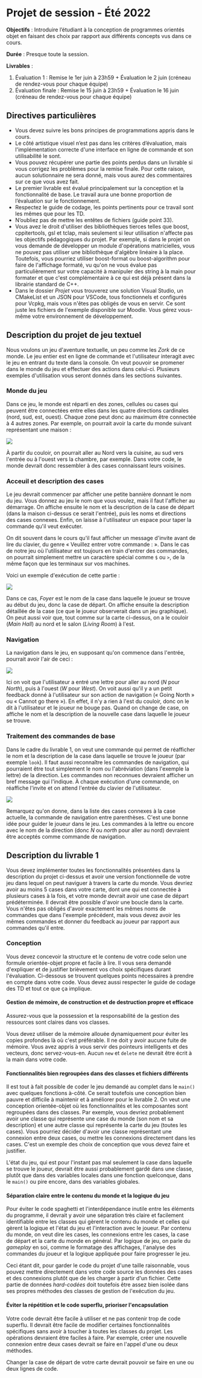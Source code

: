 # Projet de session - Été 2022

**Objectifs** : Introduire l’étudiant à la conception de programmes orientés objet en faisant des choix par rapport aux différents concepts vus dans ce cours. 

**Durée** : Presque toute la session.

**Livrables** : <br>
1. Évaluation 1 : Remise le 1er juin à 23h59 + Évaluation le 2 juin (créneau de rendez-vous pour chaque équipe)
1. Évaluation finale : Remise le 15 juin à 23h59 + Évaluation le 16 juin (créneau de rendez-vous pour chaque équipe)


## Directives particulières

- Vous devez suivre les bons principes de programmations appris dans le cours.
- Le côté artistique visuel n’est pas dans les critères d’évaluation, mais l'implémentation correcte d'une interface en ligne de commande et son utilisabilité le sont.
- Vous pouvez récupérer une partie des points perdus dans un livrable si vous corrigez les problèmes pour la remise finale. Pour cette raison, aucun solutionnaire ne sera donné, mais vous aurez des commentaires sur ce que vous avez fait.
- Le premier livrable est évalué principalement sur la conception et la fonctionnalité de base. Le travail aura une bonne proportion de l’évaluation sur le fonctionnement.
- Respectez le guide de codage, les points pertinents pour ce travail sont les mêmes que pour les TD.
- N’oubliez pas de mettre les entêtes de fichiers (guide point 33).
- Vous avez le droit d'utiliser des bibliothèques tierces telles que boost, cppitertools, gsl et tclap, mais seulement si leur utilisation n'affecte pas les objectifs pédagogiques du projet. Par exemple, si dans le projet on vous demande de développer un module d'opérations matricielles, vous ne pouvez pas utiliser une bibliothèque d'algèbre linéaire à la place. Toutefois, vous pourriez utiliser boost-format ou boost-algorithm pour faire de l'affichage formaté, vu qu'on ne vous évalue pas particulièrement sur votre capacité à manipuler des string à la main pour formater et que c'est complémentaire à ce qui est déjà présent dans la librairie standard de C++.
- Dans le dossier *Projet* vous trouverez une solution Visual Studio, un CMakeList et un JSON pour VSCode, tous fonctionnels et configurés pour Vcpkg, mais vous n'êtes pas obligés de vous en servir. Ce sont juste les fichiers de l'exemple disponible sur Moodle. Vous gérez vous-même votre environnement de développement.

## Description du projet de jeu textuel

Nous voulons un jeu d'aventure textuelle, un peu comme les *Zork* de ce monde. Le jeu entier est en ligne de commande et l'utilisateur interagit avec le jeu en entrant du texte dans la console. On veut pouvoir se promener dans le monde du jeu et effectuer des actions dans celui-ci. Plusieurs exemples d'utilisation vous seront donnés dans les sections suivantes.

### Monde du jeu

Dans ce jeu, le monde est réparti en des zones, cellules ou cases qui peuvent être connectées entre elles dans les quatre directions cardinales (nord, sud, est, ouest). Chaque zone peut donc au maximum être connectée à 4 autres zones. Par exemple, on pourrait avoir la carte du monde suivant représentant une maison : 

<img src="doc/assets/house_map.png">

À partir du couloir, on pourrait aller au Nord vers la cuisine, au sud vers l'entrée ou à l'ouest vers la chambre, par exemple. Dans votre code, le monde devrait donc ressembler à des cases connaissant leurs voisines.

### Acceuil et description des cases

Le jeu devrait commencer par afficher une petite bannière donnant le nom du jeu. Vous donnez au jeu le nom que vous voulez, mais il faut l'afficher au démarrage. On affiche ensuite le nom et la description de la case de départ (dans la maison ci-dessus ce serait l'entrée), puis les noms et directions des cases connexes. Enfin, on laisse à l'utilisateur un espace pour taper la commande qu'il veut exécuter.

On dit souvent dans le cours qu'il faut afficher un message d'invite avant de lire du clavier, du genre « Veuillez entrer votre commande : ». Dans le cas de notre jeu où l'utilisateur est toujours en train d'entrer des commandes, on pourrait simplement mettre un caractère spécial comme `$` ou `>`, de la même façon que les terminaux sur vos machines.

Voici un exemple d'exécution de cette partie :

<img src="doc/assets/screenshot_title_first_cell.png">

Dans ce cas, *Foyer* est le nom de la case dans laquelle le joueur se trouve au début du jeu, donc la case de départ. On affiche ensuite la description détaillée de la case (ce que le joueur observerait dans un jeu graphique). On peut aussi voir que, tout comme sur la carte ci-dessus, on a le couloir (*Main Hall*) au nord et le salon (*Living Room*) à l'est.

### Navigation

La navigation dans le jeu, en supposant qu'on commence dans l'entrée, pourrait avoir l'air de ceci :

<img src="doc/assets/screenshot_basic_nav.png">

Ici on voit que l'utilisateur a entré une lettre pour aller au nord (*N* pour *North*), puis à l'ouest (*W* pour *West*). On voit aussi qu'il y a un petit feedback donné à l'utilisateur sur son action de navigation (« Going North » ou « Cannot go there »). En effet, il n'y a rien à l'est du couloir, donc on le dit à l'utilisateur et le joueur ne bouge pas. Quand on change de case, on affiche le nom et la description de la nouvelle case dans laquelle le joueur se trouve.

### Traitement des commandes de base

Dans le cadre du livrable 1, on veut une commande qui permet de réafficher le nom et la description de la case dans laquelle se trouve le joueur (par exemple `look`). Il faut aussi reconnaître les commandes de navigation, qui pourraient être tout simplement le nom ou l'abréviation (dans l'exemple la lettre) de la direction. Les commandes non reconnues devraient afficher un bref message qui l'indique. À chaque exécution d'une commande, on réaffiche l'invite et on attend l'entrée du clavier de l'utilisateur.

<img src="doc/assets/screenshot_basic_commands.png">

Remarquez qu'on donne, dans la liste des cases connexes à la case actuelle, la commande de navigation entre parenthèses. C'est une bonne idée pour guider le joueur dans le jeu. Les commandes à la lettre ou encore avec le nom de la direction (donc *N* ou *north* pour aller au nord) devraient être acceptés comme commande de navigation.

## Description du livrable 1

Vous devez implémenter toutes les fonctionnalités présentées dans la description du projet ci-dessus et avoir une version fonctionnelle de votre jeu dans lequel on peut naviguer à travers la carte du monde. Vous devriez avoir au moins 5 cases dans votre carte, dont une qui est connectée à plusieurs cases à la fois, et votre monde devrait avoir une case de départ prédéterminée. Il devrait être possible d'avoir une boucle dans la carte. Vous n'êtes pas obligés d'avoir exactement les mêmes noms de commandes que dans l'exemple précédent, mais vous devez avoir les mêmes commandes et donner du feedback au joueur par rapport aux commandes qu'il entre.

### Conception

Vous devez concevoir la structure et le contenu de votre code selon une formule orientée-objet propre et facile à lire. Il vous sera demandé d'expliquer et de justifier brièvement vos choix spécifiques durant l'évaluation. Ci-dessous se trouvent quelques points nécessaires à prendre en compte dans votre code. Vous devez aussi respecter le guide de codage des TD et tout ce que ça implique.

#### Gestion de mémoire, de construction et de destruction propre et efficace

Assurez-vous que la possession et la responsabilité de la gestion des ressources sont claires dans vos classes.

Vous devez utiliser de la mémoire allouée dynamiquement pour éviter les copies profondes là où c'est préférable. Il ne doit y avoir aucune fuite de mémoire. Vous avez appris à vous servir des pointeurs intelligents et des vecteurs, donc servez-vous-en. Aucun `new` et `delete` ne devrait être écrit à la main dans votre code.

#### Fonctionnalités bien regroupées dans des classes et fichiers différents

Il est tout à fait possible de coder le jeu demandé au complet dans le `main()` avec quelques fonctions à-côté. Ce serait toutefois une conception bien pauvre et difficile à maintenir et à améliorer pour le livrable 2. On veut une conception orientée-objet où les fonctionnalités et les composantes sont regroupées dans des classes. Par exemple, vous devriez probablement avoir une classe qui représente une case du monde (son nom et sa description) et une autre classe qui représente la carte du jeu (toutes les cases). Vous pourriez décider d'avoir une classe représentant une connexion entre deux cases, ou mettre les connexions directement dans les cases. C'est un exemple des choix de conception que vous devez faire et justifier.

L'état du jeu, qui est pour l'instant pas mal seulement la case dans laquelle se trouve le joueur, devrait être aussi probablement gardé dans une classe, plutôt que dans des variables locales dans une fonction quelconque, dans le `main()` ou pire encore, dans des variables globales.

#### Séparation claire entre le contenu du monde et la logique du jeu

Pour éviter le code spaghetti et l'interdépendance inutile entre les éléments du programme, il devrait y avoir une séparation très claire et facilement identifiable entre les classes qui gèrent le contenu du monde et celles qui gèrent la logique et l'état du jeu et l'interaction avec le joueur. Par contenu du monde, on veut dire les cases, les connexions entre les cases, la case de départ et la carte du monde en général. Par logique de jeu, on parle du *gameplay* en soi, comme le formatage des affichages, l'analyse des commandes du joueur et la logique appliquée pour faire progresser le jeu.

Ceci étant dit, pour garder le code du projet d'une taille raisonnable, vous pouvez mettre directement dans votre code source les données des cases et des connexions plutôt que de les charger à partir d'un fichier. Cette partie de données *hard-codées* doit toutefois être assez bien isolée dans ses propres méthodes des classes de gestion de l'exécution du jeu.

#### Éviter la répétition et le code superflu, prioriser l'encapsulation

Votre code devrait être facile à utiliser et ne pas contenir trop de code superflu. Il devrait être facile de modifier certaines fonctionnalités spécifiques sans avoir à toucher à toutes les classes du projet. Les opérations devraient être faciles à faire. Par exemple, créer une nouvelle connexion entre deux cases devrait se faire en l'appel d'une ou deux méthodes.

Changer la case de départ de votre carte devrait pouvoir se faire en une ou deux lignes de code.

